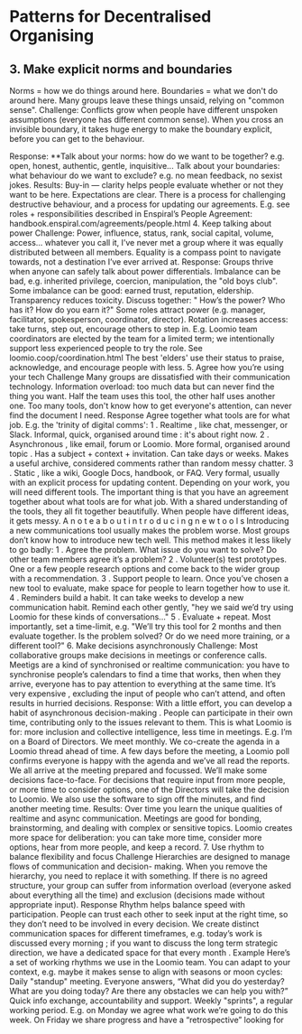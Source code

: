 # Patterns for Decentralised Organising


## 3. Make explicit norms and boundaries
Norms = how we do things around here. 
Boundaries = what we don't do around here. Many groups leave these things unsaid, relying on "common sense".
Challenge: Conflicts grow when people have different unspoken assumptions (everyone has different common sense). When you cross an invisible boundary, it takes huge energy to make the boundary explicit, before you can get to the
behaviour.

Response: **Talk about your norms: 
how do we want to be together?
 e.g. open, honest,
authentic, gentle, inquisitive...
Talk about your boundaries: 
what behaviour do we want to exclude?
 e.g.
no mean feedback, no sexist jokes.
Results:
Buy-in 
— clarity helps people evaluate whether or not they want to be here.
Expectations are clear. There is a process for challenging destructive
behaviour, and a process for updating our agreements.
E.g. see roles + responsibilities described in Enspiral’s People Agreement:
handbook.enspiral.com/agreements/people.html
4. Keep talking about power
Challenge:
Power, influence, status, rank, social capital, volume, access... whatever you
call it, I’ve never met a group where it was equally distributed between all
members. Equality is a compass point to navigate towards, not a destination
I’ve ever arrived at.
Response:
Groups thrive when anyone can safely talk about power differentials.
Imbalance can be bad, e.g. inherited privilege, coercion, manipulation, the
"old boys club". Some imbalance can be good: earned trust, reputation,
eldership.
Transparency reduces toxicity. Discuss together: "
How’s the power?
 Who
has it? How do you earn it?"
Some roles attract power (e.g. manager, facilitator, spokesperson,
coordinator, director). Rotation increases access: take turns, step out,
encourage others to step in.
E.g. Loomio team coordinators are elected by the team for a limited term; we
intentionally support less experienced people to try the role. See
loomio.coop/coordination.html
The best 'elders' use their status to praise, acknowledge, and encourage
people with less.
5. Agree how you’re using your tech
Challenge
Many groups are dissatisfied with their communication technology.
Information overload: too much data but can never find the thing you want.
Half the team uses this tool, the other half uses another one. Too many tools,
don't know how to get everyone's attention, can never find the document I
need.
Response
Agree together what tools are for what job. E.g. the 'trinity of digital comms':
1
. 
Realtime
, like chat, messenger, or Slack. Informal, quick,
organised around 
time
: it's about right now.
2
. 
Asynchronous
, like email, forum or Loomio. More formal,
organised around 
topic
. Has a subject + context + invitation.
Can take days or weeks. Makes a useful archive, considered
comments rather than random messy chatter.
3
. 
Static
, like a wiki, Google Docs, handbook, or FAQ. Very formal,
usually with an explicit process for updating content.
Depending on your work, you will need different tools. The important thing
is that you have an agreement together about what tools are for what job.
With a shared understanding of the tools, they all fit together beautifully.
When people have different ideas, it gets messy.
A
n
o
t
e
a
b
o
u
t
i
n
t
r
o
d
u
c
i
n
g
n
e
w
t
o
o
l
s
Introducing a new communications tool usually makes the problem worse.
Most groups don’t know how to introduce new tech well.
This method makes it less likely to go badly:
1
. 
Agree the problem.
 What issue do you want to solve? Do other
team members agree it’s a problem?
2
. 
Volunteer(s) test prototypes.
 One or a few people research
options and come back to the wider group with a
recommendation.
3
. 
Support people to learn.
 Once you’ve chosen a new tool to
evaluate, make space for people to learn together how to use it.
4
. 
Reminders build a habit.
 It can take weeks to develop a new
communication habit. Remind each other gently, "hey we said
we’d try using Loomio for these kinds of conversations..."
5
. 
Evaluate + repeat.
 Most importantly, set a time-limit, e.g.
"We’ll try this tool for 2 months and then evaluate together. Is
the problem solved? Or do we need more training, or a different
tool?"
6. Make decisions asynchronously
Challenge:
Most collaborative groups make decisions in meetings or conference calls. Meetigs
are a kind of 
synchronised
 or 
realtime
 communication: you have to synchronise
people’s calendars to find a time that works, then when they arrive, everyone has to
pay attention to everything at the same time. It’s very 
expensive
, 
excluding
 the
input of people who can’t attend, and often results in 
hurried 
decisions.
Response:
With a little effort, you can develop a habit of 
asynchronous decision-making
.
People can participate in their own time, contributing only to the issues relevant to
them. This is what 
Loomio
 is for: more inclusion and collective intelligence, less
time in meetings.
E.g. I’m on a Board of Directors. We meet monthly. We co-create the agenda in a
Loomio thread ahead of time. A few days before the meeting, a Loomio poll confirms
everyone is happy with the agenda and we’ve all read the reports. We all arrive at the
meeting prepared and focussed. We’ll make some decisions face-to-face. For
decisions that require input from more people, or more time to consider options,
one of the Directors will take the decision to Loomio. We also use the software to
sign off the minutes, and find another meeting time.
Results:
Over time you learn the unique qualities of realtime and async communication.
Meetings are good for bonding, brainstorming, and dealing with complex or
sensitive topics. Loomio creates more space for deliberation: you can take more
time, consider more options, hear from more people, and keep a record.
7. Use rhythm to balance flexibility and focus
Challenge
Hierarchies are designed to manage flows of communication and decision-
making. When you remove the hierarchy, you need to replace it with
something. If there is no agreed structure, your group can suffer from
information overload (everyone asked about everything all the time) and
exclusion (decisions made without appropriate input).
Response
Rhythm helps balance 
speed
 with 
participation.
 People can trust each other
to seek input at the right time, so they don’t need to be involved in every
decision.
We create distinct communication spaces for different timeframes, e.g.
today’s work is discussed 
every morning
; if you want to discuss the long
term strategic direction, we have a dedicated space for that 
every month
.
Example
Here’s a set of working rhythms we use in the Loomio team. You can adapt to
your context, e.g. maybe it makes sense to align with seasons or moon cycles:
Daily
 "standup" meeting. Everyone answers, “What did you do
yesterday? What are you doing today? Are there any obstacles
we can help you with?” Quick info exchange, accountability and
support.
Weekly
 "sprints", a regular working period. E.g. on Monday we
agree what work we’re going to do this week. On Friday we
share progress and have a “retrospective” looking for

